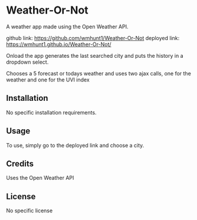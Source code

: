 # Weather-Or-Not
A weather app made using the Open Weather API.

github link: https://github.com/wmhunt1/Weather-Or-Not
deployed link: https://wmhunt1.github.io/Weather-Or-Not/

Onload the app generates the last searched city and puts the history in a dropdown select.

Chooses a 5 forecast or todays weather and uses two ajax calls, one for the weather and one for the UVI index

## Installation

No specific installation requirements.

## Usage

To use, simply go to the deployed link and choose a city.

## Credits

Uses the Open Weather API

## License

No specific license